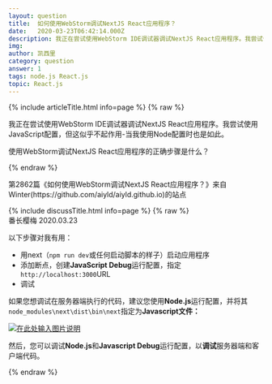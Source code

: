 ```yaml
---
layout: question
title:  如何使用WebStorm调试NextJS React应用程序？
date:   2020-03-23T06:42:14.000Z
description: 我正在尝试使用WebStorm IDE调试器调试NextJS React应用程序。我尝试使用JavaScript配置，但这似乎不起作用-当我使用Node配...
img: 
author: 凯西里
category: question
answer: 1
tags: node.js React.js
topic: React.js
---
```

<div class="article-root">
  <div class="article">
    {% include articleTitle.html info=page %}
    {% raw %}
    <div class="article-content"><p><font style="vertical-align: inherit;"><font style="vertical-align: inherit;">我正在尝试使用WebStorm IDE调试器调试NextJS React应用程序。</font><font style="vertical-align: inherit;">我尝试使用JavaScript配置，但这似乎不起作用-当我使用Node配置时也是如此。</font></font></p>

<p><font style="vertical-align: inherit;"><font style="vertical-align: inherit;">使用WebStorm调试NextJS React应用程序的正确步骤是什么？</font></font></p></div>
    {% endraw %}
  </div>
  <p class="winter_mark">第2862篇《如何使用WebStorm调试NextJS React应用程序？》来自Winter(https://github.com/aiyld/aiyld.github.io)的站点</p>
  <div class="discuss-wrapper">
    {% include discussTitle.html info=page %}
    {% raw %}
    <div class="discuss-list">
    <div class="discuss-item">
        <div class="discuss-parent">
          <div class="discuss-meta">
            <span class="discuss-user">番长樱梅</span>
            <span class="discuss-time">2020.03.23</span>
          </div>
          <div class="discuss-comment"><p><font style="vertical-align: inherit;"><font style="vertical-align: inherit;">以下步骤对我有用：</font></font></p>

<ul>
<li><font style="vertical-align: inherit;"><font style="vertical-align: inherit;">用next（</font></font><code>npm run dev</code><font style="vertical-align: inherit;"><font style="vertical-align: inherit;">或任何启动脚本的样子）</font><font style="vertical-align: inherit;">启动应用程序</font></font></li>
<li><font style="vertical-align: inherit;"><font style="vertical-align: inherit;">添加断点，创建</font></font><strong><font style="vertical-align: inherit;"><font style="vertical-align: inherit;">JavaScript Debug</font></font></strong><font style="vertical-align: inherit;"><font style="vertical-align: inherit;">运行配置，指定</font></font><code>http://localhost:3000</code><font style="vertical-align: inherit;"><font style="vertical-align: inherit;">URL</font></font></li>
<li><font style="vertical-align: inherit;"><font style="vertical-align: inherit;">调试</font></font></li>
</ul>

<p><font style="vertical-align: inherit;"><font style="vertical-align: inherit;">如果您想调试在服务器端执行的代码，建议您使用</font></font><strong><font style="vertical-align: inherit;"><font style="vertical-align: inherit;">Node.js</font></font></strong><font style="vertical-align: inherit;"><font style="vertical-align: inherit;">运行配置，并将其</font></font><code>node_modules\next\dist\bin\next</code><font style="vertical-align: inherit;"><font style="vertical-align: inherit;">指定为</font></font><strong><font style="vertical-align: inherit;"><font style="vertical-align: inherit;">Javascript文件：</font></font></strong> </p>

<p><a href="https://i.stack.imgur.com/MKbDF.png" rel="noreferrer"><img src="https://i.stack.imgur.com/MKbDF.png" alt="在此处输入图片说明"></a></p>

<p><font style="vertical-align: inherit;"><font style="vertical-align: inherit;">然后，您可以调试</font></font><strong><font style="vertical-align: inherit;"><font style="vertical-align: inherit;">Node.js</font></font></strong><font style="vertical-align: inherit;"><font style="vertical-align: inherit;">和</font></font><strong><font style="vertical-align: inherit;"><font style="vertical-align: inherit;">Javascript Debug</font></font></strong><font style="vertical-align: inherit;"><font style="vertical-align: inherit;">运行配置，以</font><strong><font style="vertical-align: inherit;">调试</font></strong><font style="vertical-align: inherit;">服务器端和客户端代码。</font></font></p></div>
        </div></div>
    </div>
    {% endraw %}
  </div>
<div>
